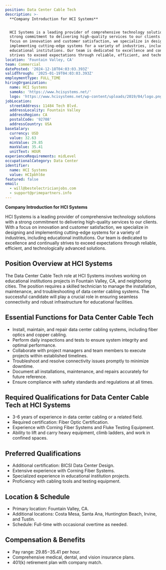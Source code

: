 ```yaml
---
position: Data Center Cable Tech
description: >-
  **Company Introduction for HCI Systems**


  HCI Systems is a leading provider of comprehensive technology solutions with a
  strong commitment to delivering high-quality services to our clients. With a
  focus on innovation and customer satisfaction, we specialize in designing and
  implementing cutting-edge systems for a variety of industries, including
  educational institutions. Our team is dedicated to excellence and continually
  strives to exceed expectations through reliable, efficient, and technolog...
location: 'Fountain Valley, CA'
team: Commercial
datePosted: '2024-12-18T04:03:03.393Z'
validThrough: '2025-01-19T04:03:03.393Z'
employmentType: FULL_TIME
hiringOrganization:
  name: HCI Systems
  sameAs: 'https://www.hcisystems.net/'
  logo: 'https://www.hcisystems.net/wp-content/uploads/2019/04/logo.png'
jobLocation:
  streetAddress: 11484 Tech Blvd.
  addressLocality: Fountain Valley
  addressRegion: CA
  postalCode: '92708'
  addressCountry: USA
baseSalary:
  currency: USD
  value: 32.63
  minValue: 29.85
  maxValue: 35.41
  unitText: HOUR
experienceRequirements: midLevel
occupationalCategory: Data Center
identifier:
  name: HCI Systems
  value: HCIpbhl6e
featured: false
email:
  - will@bestelectricianjobs.com
  - support@primepartners.info
---
```




**Company Introduction for HCI Systems**

HCI Systems is a leading provider of comprehensive technology solutions with a strong commitment to delivering high-quality services to our clients. With a focus on innovation and customer satisfaction, we specialize in designing and implementing cutting-edge systems for a variety of industries, including educational institutions. Our team is dedicated to excellence and continually strives to exceed expectations through reliable, efficient, and technologically advanced solutions.

## Position Overview at HCI Systems

The Data Center Cable Tech role at HCI Systems involves working on educational institutions projects in Fountain Valley, CA, and neighboring cities. The position requires a skilled technician to manage the installation, maintenance, and troubleshooting of data center cabling systems. The successful candidate will play a crucial role in ensuring seamless connectivity and robust infrastructure for educational facilities.

## Essential Functions for Data Center Cable Tech

- Install, maintain, and repair data center cabling systems, including fiber optics and copper cabling.
- Perform daily inspections and tests to ensure system integrity and optimal performance.
- Collaborate with project managers and team members to execute projects within established timelines.
- Troubleshoot and resolve connectivity issues promptly to minimize downtime.
- Document all installations, maintenance, and repairs accurately for future reference.
- Ensure compliance with safety standards and regulations at all times.

## Required Qualifications for Data Center Cable Tech at HCI Systems

- 3-6 years of experience in data center cabling or a related field.
- Required certification: Fiber Optic Certification.
- Experience with Corning Fiber Systems and Fluke Testing Equipment.
- Ability to lift and carry heavy equipment, climb ladders, and work in confined spaces.

## Preferred Qualifications

- Additional certification: BICSI Data Center Design.
- Extensive experience with Corning Fiber Systems.
- Specialized experience in educational institution projects.
- Proficiency with cabling tools and testing equipment.

## Location & Schedule

- Primary location: Fountain Valley, CA.
- Additional locations: Costa Mesa, Santa Ana, Huntington Beach, Irvine, and Tustin.
- Schedule: Full-time with occasional overtime as needed.

## Compensation & Benefits

- Pay range: $29.85-$35.41 per hour.
- Comprehensive medical, dental, and vision insurance plans.
- 401(k) retirement plan with company match.